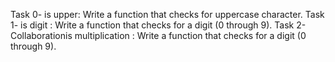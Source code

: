 Task 0- is upper: Write a function that checks for uppercase character.
Task 1- is digit : Write a function that checks for a digit (0 through 9).
Task 2- Collaborationis multiplication : Write a function that checks for a digit (0 through 9).